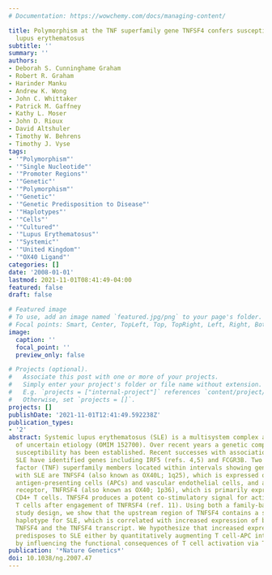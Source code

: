 ```yaml
---
# Documentation: https://wowchemy.com/docs/managing-content/

title: Polymorphism at the TNF superfamily gene TNFSF4 confers susceptibility to systemic
  lupus erythematosus
subtitle: ''
summary: ''
authors:
- Deborah S. Cunninghame Graham
- Robert R. Graham
- Harinder Manku
- Andrew K. Wong
- John C. Whittaker
- Patrick M. Gaffney
- Kathy L. Moser
- John D. Rioux
- David Altshuler
- Timothy W. Behrens
- Timothy J. Vyse
tags:
- '"Polymorphism"'
- '"Single Nucleotide"'
- '"Promoter Regions"'
- '"Genetic"'
- '"Polymorphism"'
- '"Genetic"'
- '"Genetic Predisposition to Disease"'
- '"Haplotypes"'
- '"Cells"'
- '"Cultured"'
- '"Lupus Erythematosus"'
- '"Systemic"'
- '"United Kingdom"'
- '"OX40 Ligand"'
categories: []
date: '2008-01-01'
lastmod: 2021-11-01T08:41:49-04:00
featured: false
draft: false

# Featured image
# To use, add an image named `featured.jpg/png` to your page's folder.
# Focal points: Smart, Center, TopLeft, Top, TopRight, Left, Right, BottomLeft, Bottom, BottomRight.
image:
  caption: ''
  focal_point: ''
  preview_only: false

# Projects (optional).
#   Associate this post with one or more of your projects.
#   Simply enter your project's folder or file name without extension.
#   E.g. `projects = ["internal-project"]` references `content/project/deep-learning/index.md`.
#   Otherwise, set `projects = []`.
projects: []
publishDate: '2021-11-01T12:41:49.592238Z'
publication_types:
- '2'
abstract: Systemic lupus erythematosus (SLE) is a multisystem complex autoimmune disease
  of uncertain etiology (OMIM 152700). Over recent years a genetic component to SLE
  susceptibility has been established. Recent successes with association studies in
  SLE have identified genes including IRF5 (refs. 4,5) and FCGR3B. Two tumor necrosis
  factor (TNF) superfamily members located within intervals showing genetic linkage
  with SLE are TNFSF4 (also known as OX40L; 1q25), which is expressed on activated
  antigen-presenting cells (APCs) and vascular endothelial cells, and also its unique
  receptor, TNFRSF4 (also known as OX40; 1p36), which is primarily expressed on activated
  CD4+ T cells. TNFSF4 produces a potent co-stimulatory signal for activated CD4+
  T cells after engagement of TNFRSF4 (ref. 11). Using both a family-based and a case-control
  study design, we show that the upstream region of TNFSF4 contains a single risk
  haplotype for SLE, which is correlated with increased expression of both cell-surface
  TNFSF4 and the TNFSF4 transcript. We hypothesize that increased expression of TNFSF4
  predisposes to SLE either by quantitatively augmenting T cell-APC interaction or
  by influencing the functional consequences of T cell activation via TNFRSF4.
publication: '*Nature Genetics*'
doi: 10.1038/ng.2007.47
---
```

